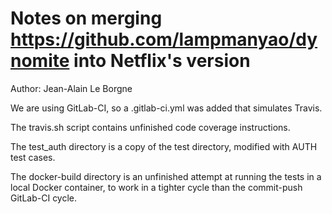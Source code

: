 # Notes on merging https://github.com/lampmanyao/dynomite into Netflix's version

Author: Jean-Alain Le Borgne

We are using GitLab-CI, so a .gitlab-ci.yml was added that simulates Travis.

The travis.sh script contains unfinished code coverage instructions.

The test_auth directory is a copy of the test directory, modified with
AUTH test cases.

The docker-build directory is an unfinished attempt at running the
tests in a local Docker container, to work in a tighter cycle than the
commit-push GitLab-CI cycle.
